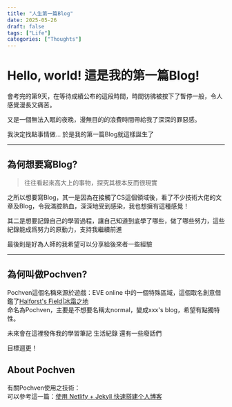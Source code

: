 ```yaml
---
title: "人生第一篇Blog"
date: 2025-05-26
draft: false
tags: ["Life"]
categories: ["Thoughts"]
---
```


# Hello, world! 這是我的第一篇Blog!
會考完的第9天，在等待成績公布的這段時間，時間彷彿被按下了暫停一般，令人感覺漫長又痛苦。  

又是一個無法入眠的夜晚，漫無目的的浪費時間帶給我了深深的罪惡感。  
  
我決定找點事情做...
於是我的第一篇Blog就這樣誕生了  

---

## 為何想要寫Blog?
> 往往看起來高大上的事物，探究其根本反而很現實  

之所以想要寫Blog，其一是因為在接觸了CS這個領域後，看了不少技術大佬的文章及Blog，令我滿腔熱血，深深地受到感染，我也想擁有這種感覺！  

其二是想要記錄自己的學習過程，讓自己知道到底學了哪些，做了哪些努力，這些紀錄能成爲努力的原動力，支持我繼續前進  

最後則是好為人師的我希望可以分享給後來者一些經驗

---

## 為何叫做Pochven?
Pochven這個名稱來源於遊戲：EVE online 中的一個特殊區域，這個取名創意借鑑了[Halforst's Field|冰霜之地](https://halfrost.com/)  
命名為Pochven，主要是不想要名稱太normal，變成xxx's blog，希望有點獨特性。  

未來會在這裡發佈我的學習筆記 生活紀錄 還有一些廢話們  

目標週更！  

## About Pochven
有關Pochven使用之技術：  
可以參考這一篇：[使用 Netlify + Jekyll 快速搭建个人博客](https://imageslr.com/2023/jekyll-netlify#static)  